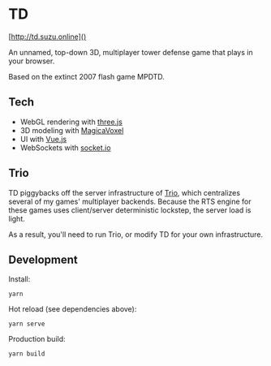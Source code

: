 # TD

[http://td.suzu.online]()

An unnamed, top-down 3D, multiplayer tower defense game that plays in your browser.

Based on the extinct 2007 flash game MPDTD.

## Tech

- WebGL rendering with [three.js](https://threejs.org)
- 3D modeling with [MagicaVoxel](https://ephtracy.github.io)
- UI with [Vue.js](https://vuejs.org)
- WebSockets with [socket.io](https://socket.io)

## Trio

TD piggybacks off the server infrastructure of [Trio](https://github.com/ky-is/trio), which centralizes several of my games' multiplayer backends. Because the RTS engine for these games uses client/server deterministic lockstep, the server load is light.

As a result, you'll need to run Trio, or modify TD for your own infrastructure.

## Development

Install:
```console
yarn
```

Hot reload (see dependencies above):
```console
yarn serve
```

Production build:
```console
yarn build
```
